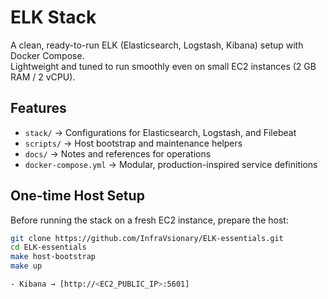 # ELK Stack

A clean, ready-to-run ELK (Elasticsearch, Logstash, Kibana) setup with Docker Compose.  
Lightweight and tuned to run smoothly even on small EC2 instances (2 GB RAM / 2 vCPU).

## Features
- `stack/` → Configurations for Elasticsearch, Logstash, and Filebeat  
- `scripts/` → Host bootstrap and maintenance helpers  
- `docs/` → Notes and references for operations  
- `docker-compose.yml` → Modular, production-inspired service definitions  

## One-time Host Setup

Before running the stack on a fresh EC2 instance, prepare the host:

```bash
git clone https://github.com/InfraVsionary/ELK-essentials.git
cd ELK-essentials
make host-bootstrap
make up

- Kibana → [http://<EC2_PUBLIC_IP>:5601] 


